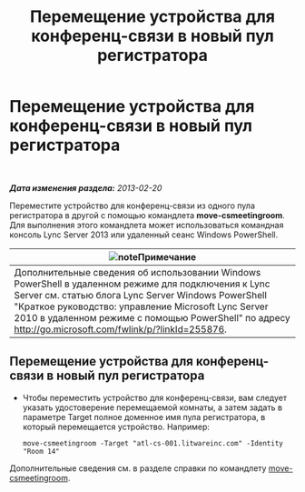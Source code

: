 ﻿---
title: Перемещение устройства для конференц-связи в новый пул регистратора
TOCTitle: Перемещение устройства для конференц-связи в новый пул регистратора
ms:assetid: 26e02ca3-e881-4f90-8bf0-b13649108100
ms:mtpsurl: https://technet.microsoft.com/ru-ru/library/JJ994025(v=OCS.15)
ms:contentKeyID: 52058198
ms.date: 05/19/2016
mtps_version: v=OCS.15
ms.translationtype: HT
---

# Перемещение устройства для конференц-связи в новый пул регистратора

 

_**Дата изменения раздела:** 2013-02-20_

Переместите устройство для конференц-связи из одного пула регистратора в другой с помощью командлета **move-csmeetingroom**. Для выполнения этого командлета может использоваться командная консоль Lync Server 2013 или удаленный сеанс Windows PowerShell.

<table>
<thead>
<tr class="header">
<th><img src="images/Gg398412.note(OCS.15).gif" title="note" alt="note" />Примечание</th>
</tr>
</thead>
<tbody>
<tr class="odd">
<td>Дополнительные сведения об использовании Windows PowerShell в удаленном режиме для подключения к Lync Server см. статью блога Lync Server Windows PowerShell &quot;Краткое руководство: управление Microsoft Lync Server 2010 в удаленном режиме с помощью PowerShell&quot; по адресу <a href="http://go.microsoft.com/fwlink/p/?linkid=255876">http://go.microsoft.com/fwlink/p/?linkId=255876</a>.</td>
</tr>
</tbody>
</table>



## Перемещение устройства для конференц-связи в новый пул регистратора

  - Чтобы переместить устройство для конференц-связи, вам следует указать удостоверение перемещаемой комнаты, а затем задать в параметре Target полное доменное имя пула регистратора, в который перемещается устройство. Например:
    
        move-csmeetingroom -Target "atl-cs-001.litwareinc.com" -Identity "Room 14"

Дополнительные сведения см. в разделе справки по командлету [move-csmeetingroom](https://docs.microsoft.com/en-us/powershell/module/skype/Move-CsMeetingRoom).

